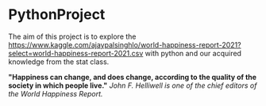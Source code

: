 # PythonProject
The aim of this project is to explore the https://www.kaggle.com/ajaypalsinghlo/world-happiness-report-2021?select=world-happiness-report-2021.csv 
with python and our acquired knowledge from the stat class.

**"Happiness can change, and does change, according to the quality of the society in which people live."**
*John F. Helliwell is one of the chief editors of the World Happiness Report.*
